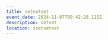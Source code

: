 ```yaml
---
title: setsetset
event_date: 2024-11-07T09:42:28.115Z
description: setset
location: ssetsetset
---
```

